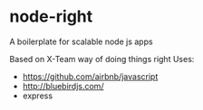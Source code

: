 # node-right
A boilerplate for scalable node js apps

Based on X-Team way of doing things right
Uses:
* https://github.com/airbnb/javascript
* http://bluebirdjs.com/
* express
